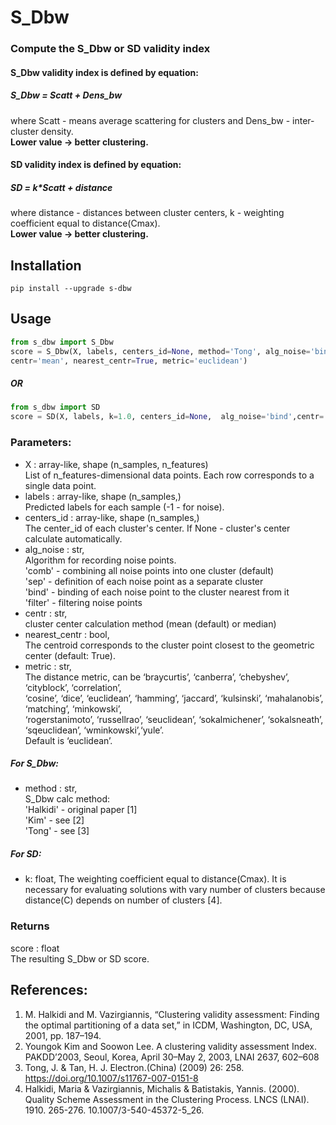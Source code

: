 # S_Dbw
### Compute the S_Dbw or SD validity index  

#### S_Dbw validity index is defined by equation:
##### S_Dbw = Scatt + Dens_bw
where Scatt - means average scattering for clusters and Dens_bw - inter-cluster density.  
**Lower value -> better clustering.**

#### SD validity index is defined by equation:
##### SD = k*Scatt + distance
where distance - distances between cluster centers, k - weighting coefficient equal to distance(Cmax).  
**Lower value -> better clustering.**

Installation
------------

```shell
pip install --upgrade s-dbw
```

Usage
-----
```python
from s_dbw import S_Dbw
score = S_Dbw(X, labels, centers_id=None, method='Tong', alg_noise='bind',
centr='mean', nearest_centr=True, metric='euclidean')

```
##### OR
```python
from s_dbw import SD
score = SD(X, labels, k=1.0, centers_id=None,  alg_noise='bind',centr='mean', nearest_centr=True, metric='euclidean')

```

### Parameters:
* X : array-like, shape (n_samples, n_features)  
    List of n_features-dimensional data points. Each row corresponds to a single data point.  
* labels : array-like, shape (n_samples,)  
    Predicted labels for each sample (-1 - for noise).  
* centers_id : array-like, shape (n_samples,)  
    The center_id of each cluster's center. If None - cluster's center calculate automatically.  
* alg_noise : str,  
    Algorithm for recording noise points.  
    'comb' - combining all noise points into one cluster (default)  
    'sep' - definition of each noise point as a separate cluster  
    'bind' -  binding of each noise point to the cluster nearest from it  
    'filter' - filtering noise points  
* centr : str,  
    cluster center calculation method (mean (default) or median)  
* nearest_centr : bool,  
    The centroid corresponds to the cluster point closest to the geometric center (default: True).  
* metric : str,  
    The distance metric, can be ‘braycurtis’, ‘canberra’, ‘chebyshev’, ‘cityblock’, ‘correlation’,  
    ‘cosine’, ‘dice’, ‘euclidean’, ‘hamming’, ‘jaccard’, ‘kulsinski’, ‘mahalanobis’, ‘matching’, ‘minkowski’,  
    ‘rogerstanimoto’, ‘russellrao’, ‘seuclidean’, ‘sokalmichener’, ‘sokalsneath’, ‘sqeuclidean’, ‘wminkowski’,‘yule’.  
    Default is ‘euclidean’.  
##### For S_Dbw:
* method : str,  
    S_Dbw calc method:  
    'Halkidi' - original paper \[1]  
    'Kim' - see \[2]  
    'Tong' - see \[3]  
##### For SD:
* k: float,
    The weighting coefficient equal to distance(Cmax). It is necessary for evaluating solutions with vary number of clusters because distance(C) depends on number of clusters \[4].

### Returns
score : float  
    The resulting S_Dbw or SD score.  

References:
-----------
1. M. Halkidi and M. Vazirgiannis, “Clustering validity assessment: Finding the optimal partitioning of a data set,” in ICDM, Washington, DC, USA, 2001, pp. 187–194.
2. Youngok Kim and Soowon Lee. A clustering validity assessment Index. PAKDD’2003, Seoul, Korea, April 30–May 2, 2003, LNAI 2637, 602–608
3. Tong, J. & Tan, H. J. Electron.(China) (2009) 26: 258. https://doi.org/10.1007/s11767-007-0151-8
4. Halkidi, Maria & Vazirgiannis, Michalis & Batistakis, Yannis. (2000). Quality Scheme Assessment in the Clustering Process. LNCS (LNAI). 1910. 265-276. 10.1007/3-540-45372-5_26. 
